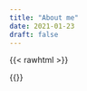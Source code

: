 ```yaml
---
title: "About me"
date: 2021-01-23
draft: false
---
```



{{< rawhtml >}}
<script>
window.location.replace("/en/page/about/");
</script>
{{</rawhtml >}}
